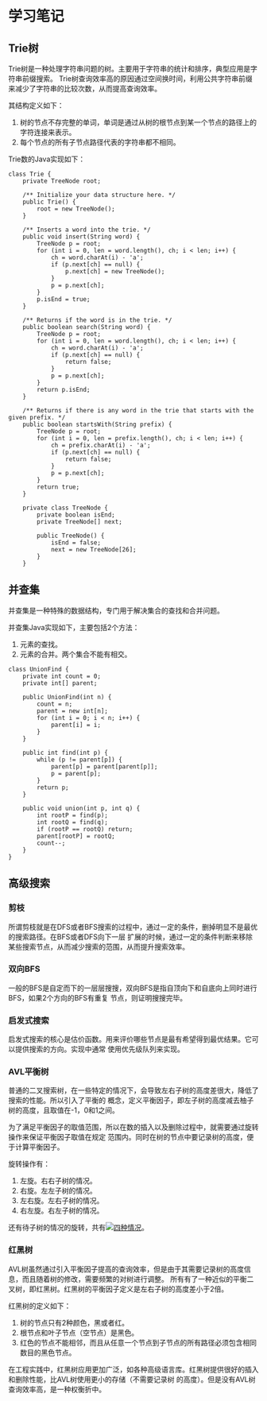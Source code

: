 # 学习笔记

## 

## Trie树

Trie树是一种处理字符串问题的树。主要用于字符串的统计和排序，典型应用是字符串前缀搜索。 Trie树查询效率高的原因通过空间换时间，利用公共字符串前缀来减少了字符串的比较次数，从而提高查询效率。

其结构定义如下：

1. 树的节点不存完整的单词，单词是通过从树的根节点到某一个节点的路径上的字符连接来表示。
2. 每个节点的所有子节点路径代表的字符串都不相同。

Trie数的Java实现如下：

```
class Trie {
    private TreeNode root;

    /** Initialize your data structure here. */
    public Trie() {
        root = new TreeNode();
    }
    
    /** Inserts a word into the trie. */
    public void insert(String word) {
        TreeNode p = root;
        for (int i = 0, len = word.length(), ch; i < len; i++) {
            ch = word.charAt(i) - 'a';
            if (p.next[ch] == null) {
                p.next[ch] = new TreeNode();
            }
            p = p.next[ch];
        }
        p.isEnd = true;
    }
    
    /** Returns if the word is in the trie. */
    public boolean search(String word) {
        TreeNode p = root;
        for (int i = 0, len = word.length(), ch; i < len; i++) {
            ch = word.charAt(i) - 'a';
            if (p.next[ch] == null) {
                return false;
            }
            p = p.next[ch];
        }
        return p.isEnd;
    }
    
    /** Returns if there is any word in the trie that starts with the given prefix. */
    public boolean startsWith(String prefix) {
        TreeNode p = root;
        for (int i = 0, len = prefix.length(), ch; i < len; i++) {
            ch = prefix.charAt(i) - 'a';
            if (p.next[ch] == null) {
                return false;
            }
            p = p.next[ch];
        }
        return true; 
    }

    private class TreeNode {
        private boolean isEnd;
        private TreeNode[] next;

        public TreeNode() {
            isEnd = false;
            next = new TreeNode[26];
        }
    }
```

## 

## 并查集

并查集是一种特殊的数据结构，专门用于解决集合的查找和合并问题。

并查集Java实现如下，主要包括2个方法：

1. 元素的查找。
2. 元素的合并。两个集合不能有相交。

```
class UnionFind {
    private int count = 0;
    private int[] parent;

    public UnionFind(int n) {
        count = n;
        parent = new int[n];
        for (int i = 0; i < n; i++) {
            parent[i] = i;
        }
    }

    public int find(int p) {
        while (p != parent[p]) {
            parent[p] = parent[parent[p]];
            p = parent[p];
        }
        return p;
    }

    public void union(int p, int q) {
        int rootP = find(p);
        int rootQ = find(q);
        if (rootP == rootQ) return;
        parent[rootP] = rootQ;
        count--;
    }
}
```

## 

## 高级搜索

### 

### 剪枝

所谓剪枝就是在DFS或者BFS搜索的过程中，通过一定的条件，删掉明显不是最优的搜索路径。在BFS或者DFS向下一层 扩展的时候，通过一定的条件判断来移除某些搜索节点，从而减少搜索的范围，从而提升搜索效率。

### 

### 双向BFS

一般的BFS是自定而下的一层层搜搜，双向BFS是指自顶向下和自底向上同时进行BFS，如果2个方向的BFS有重复 节点，则证明搜搜完毕。

### 

### 启发式搜索

启发式搜索的核心是估价函数。用来评价哪些节点是最有希望得到最优结果。它可以提供搜索的方向。实现中通常 使用优先级队列来实现。

### 

### AVL平衡树

普通的二叉搜索树，在一些特定的情况下，会导致左右子树的高度差很大，降低了搜索的性能。所以引入了平衡的 概念，定义平衡因子，即左子树的高度减去柚子树的高度，且取值在-1，0和1之间。

为了满足平衡因子的取值范围，所以在数的插入以及删除过程中，就需要通过旋转操作来保证平衡因子取值在规定 范围内。同时在树的节点中要记录树的高度，便于计算平衡因子。

旋转操作有：

1. 左旋。右右子树的情况。
2. 右旋。左左子树的情况。
3. 左右旋。左右子树的情况。
4. 右左旋。右左子树的情况。

还有待子树的情况的旋转，共有[![四种情况](https://camo.githubusercontent.com/c134fea00d78c2f80dcee1d2445cb551dea1abc299dd356977515618abfa79dc/68747470733a2f2f656e2e77696b6970656469612e6f72672f77696b692f547265655f726f746174696f6e232f6d656469612f46696c653a547265655f526562616c616e63696e672e676966)](https://camo.githubusercontent.com/c134fea00d78c2f80dcee1d2445cb551dea1abc299dd356977515618abfa79dc/68747470733a2f2f656e2e77696b6970656469612e6f72672f77696b692f547265655f726f746174696f6e232f6d656469612f46696c653a547265655f526562616c616e63696e672e676966)。

### 

### 红黑树

AVL树虽然通过引入平衡因子提高的查询效率，但是由于其需要记录树的高度信息，而且随着树的修改，需要频繁的对树进行调整。 所有有了一种近似的平衡二叉树，即红黑树。红黑树的平衡因子定义是左右子树的高度差小于2倍。

红黑树的定义如下：

1. 树的节点只有2种颜色，黑或者红。
2. 根节点和叶子节点（空节点）是黑色。
3. 红色的节点不能相邻，而且从任意一个节点到子节点的所有路径必须包含相同数目的黑色节点。

在工程实践中，红黑树应用更加广泛，如各种高级语言库。红黑树提供很好的插入和删除性能，比AVL树使用更小的存储（不需要记录树 的高度）。但是没有AVL树查询效率高，是一种权衡折中。